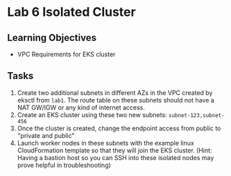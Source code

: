 Lab 6 Isolated Cluster
===

Learning Objectives
---
* VPC Requirements for EKS cluster

Tasks
---
1. Create two additional subnets in different AZs in the VPC created by eksctl from `lab1`. The route table on these subnets should not have a NAT GW/IGW or any kind of internet access.
2. Create an EKS cluster using these two new subnets: `subnet-123,subnet-456`
3. Once the cluster is created, change the endpoint access from public to "private and public"
4. Launch worker nodes in these subnets with the example linux CloudFormation template so that they will join the EKS cluster. (Hint: Having a bastion host so you can SSH into these isolated nodes may prove helpful in troubleshooting)

